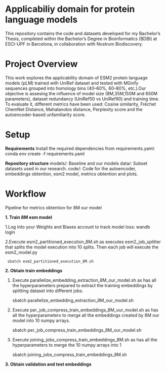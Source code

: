 # Applicabiliy domain for protein language models
This repository contains the code and datasets developed for my Bachelor’s Thesis, completed within the Bachelor’s Degree in Bioinformatics (BDBI) at ESCI-UPF in Barcelona, in collaboration with Nostrum Biodiscovery.


# Project Overview
This work explores the applicability domain of ESM2 protein language models (pLM) trained with UniRef dataset and tested with MGnify sequences grouped into homology bins (40–60%, 60–80%, etc.).Our objective is assesing the influence of model size (8M,35M,150M and 650M parameters), dataset redundancy (UniRef50 vs UniRef90) and training time. To evaluate it, different metrics have been used: Cosine similarity, Fréchet ChemNet Distance, Mahalanobis distance, Perplexity score and the autoencoder-based unfamiliarity score.

# Setup

**Requirements**
Install the required dependencies from requirements.yaml:
conda env create -f requirements.yaml

**Repository structure**
models/: Baseline and our models
data/: Subset datasets used in our research.
code/: Code for the autoencoder, embeddings obtention, esm2 model, metrics obtention and plots.

# Workflow

Pipeline for metrics obtention for 8M our model

**1. Train 8M esm model**
   
   1.Log into your Weights and Biases account to track model loss:
     wandb login <your-API-key>

   2.Execute esm2_partitioned_execution_8M.sh as executes esm2_job_splitter that splits the model execution into 10        splits. Then each job will execute the esm2_model.py

     sbatch esm2_partitioned_execution_8M.sh

**2. Obtain train embeddings**

  1. Execute parallelize_embedding_extraction_8M_our_model.sh as has all the hyperparameters prepared to extract the       training embeddings by splitting dataset into different jobs.

     sbatch parallelize_embedding_extraction_8M_our_model.sh

  2. Execute per_job_compress_train_embeddings_8M_our_model.sh as has all the hyperparameters to merge all the             embeddings created by 8M our model into 10 numpy arrays.

     sbatch per_job_compress_train_embeddings_8M_our_model.sh

  3. Execute joining_jobs_compress_train_embeddings_8M.sh as has all the hyperparameters to merge the 10 numpy arrays      into 1

     sbatch joining_jobs_compress_train_embeddings_8M.sh

   **3. Obtain validation and test embeddings**
